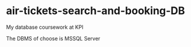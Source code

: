 # air-tickets-search-and-booking-DB
My database coursework at KPI

The DBMS of choose is MSSQL Server

